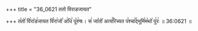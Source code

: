 +++
title = "36_0621 ततो विराडजायत"

+++
त꣡तो꣢ वि꣣रा꣡ड꣢जायत वि꣣रा꣢जो꣣ अ꣢धि꣣ पू꣡रु꣢षः। स꣢ जा꣣तो꣡ अत्य꣢꣯रिच्यत प꣣श्चा꣢꣫द्भूमि꣣म꣡थो꣢ पु꣣रः꣢ ॥ 36:0621 ॥